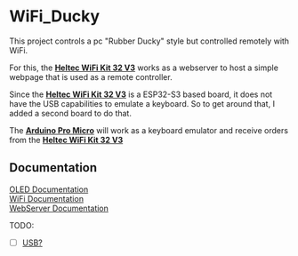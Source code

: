 # WiFi_Ducky

This project controls a pc "Rubber Ducky" style but controlled remotely with WiFi.

For this, the [**Heltec WiFi Kit 32 V3**](Heltec_WIFI_Kit_32_V3/README.md) works as a webserver to host a simple webpage that is used as a remote controller.

Since the [**Heltec WiFi Kit 32 V3**](Heltec_WIFI_Kit_32_V3/README.md) is a ESP32-S3 based board, it does not have the USB capabilities to emulate a keyboard. So to get around that, I added a second board to do that.

The [**Arduino Pro Micro**](Arduino_Pro_Micro/README.md) will work as a keyboard emulator and receive orders from the [**Heltec WiFi Kit 32 V3**](Heltec_WIFI_Kit_32_V3/README.md)

## Documentation

[OLED Documentation](notes/OLED.md)  
[WiFi Documentation](notes/WiFi.md)  
[WebServer Documentation](notes/WebServer.md)  

TODO:
 - [ ] [USB?](https://docs.espressif.com/projects/esp-idf/en/latest/esp32s3/api-reference/peripherals/usb_device.html)
